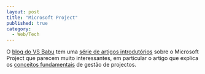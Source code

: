 ```yaml
---
layout: post
title: "Microsoft Project"
published: true
category:
  - Web/Tech
---
```


O [blog do VS Babu] tem uma [série de artigos introdutórios] sobre o
Microsoft Project que parecem muito interessantes, em particular o
artigo que explica os [conceitos fundamentais] de gestão de projectos.

  [blog do VS Babu]: http://vsbabu.org/mt/
  [série de artigos introdutórios]: http://vsbabu.org/mt/archives/2003/12/15/notes_on_microsoft_project_2000.html
  [conceitos fundamentais]: http://vsbabu.org/mt/archives/2004/01/01/essential_theory.html
